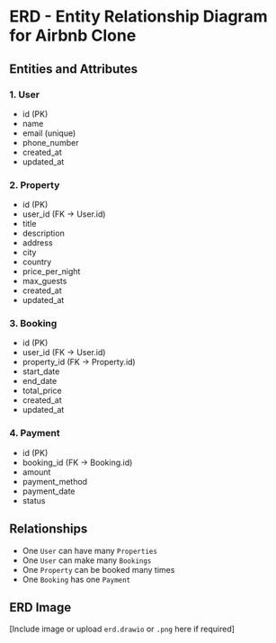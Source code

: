 # ERD - Entity Relationship Diagram for Airbnb Clone

## Entities and Attributes

### 1. User
- id (PK)
- name
- email (unique)
- phone_number
- created_at
- updated_at

### 2. Property
- id (PK)
- user_id (FK → User.id)
- title
- description
- address
- city
- country
- price_per_night
- max_guests
- created_at
- updated_at

### 3. Booking
- id (PK)
- user_id (FK → User.id)
- property_id (FK → Property.id)
- start_date
- end_date
- total_price
- created_at
- updated_at

### 4. Payment
- id (PK)
- booking_id (FK → Booking.id)
- amount
- payment_method
- payment_date
- status

## Relationships

- One `User` can have many `Properties`
- One `User` can make many `Bookings`
- One `Property` can be booked many times
- One `Booking` has one `Payment`

## ERD Image

[Include image or upload `erd.drawio` or `.png` here if required]

